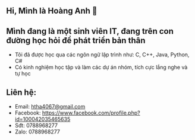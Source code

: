## Hi, Mình là Hoàng Anh 👋
## Mình đang là một sinh viên IT, đang trên con đường học hỏi để phát triển bản thân
- Tôi đã được học qua các ngôn ngữ lập trình như: C, C++, Java, Python, C#
- Có kinh nghiệm học tập và làm các dự án nhóm, tích cực lắng nghe và tự học 
## Liên hệ:
- Email: htha4067@gmail.com
- Facebook: https://www.facebook.com/profile.php?id=100042035465635
- Sđt: 0788968277
- Zalo: 0788968277
<!--
**hthoanganh/hthoanganh** is a ✨ _special_ ✨ repository because its `README.md` (this file) appears on your GitHub profile.

Here are some ideas to get you started:

- 🔭 I’m currently working on ...
- 🌱 I’m currently learning ...
- 👯 I’m looking to collaborate on ...
- 🤔 I’m looking for help with ...
- 💬 Ask me about ...
- 📫 How to reach me: ...
- 😄 Pronouns: ...
- ⚡ Fun fact: ...
-->
